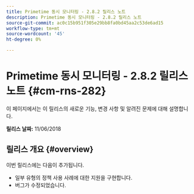 ```yaml
---
title: Primetime 동시 모니터링 - 2.8.2 릴리스 노트
description: Primetime 동시 모니터링 - 2.8.2 릴리스 노트
source-git-commit: ac0c15b951f305e29bb8fa0bd45aa2c53de6ad15
workflow-type: tm+mt
source-wordcount: '45'
ht-degree: 0%

---
```



# Primetime 동시 모니터링 - 2.8.2 릴리스 노트 {#cm-rns-282}

이 페이지에서는 이 릴리스의 새로운 기능, 변경 사항 및 알려진 문제에 대해 설명합니다.

**릴리스 날짜:** 11/06/2018

## 릴리스 개요 {#overview}

이번 릴리스에는 다음이 추가됩니다.

* 일부 유형의 정책 사용 사례에 대한 지원을 구현합니다.
* 버그가 수정되었습니다.
